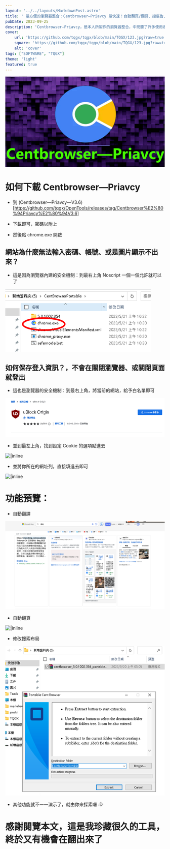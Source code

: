 ```yaml
---
layout: '../../layouts/MarkdownPost.astro'
title: ' 最方便的瀏覽器整合：Centbrowser—Priavcy 最快速！自動翻頁/翻譯、擋廣告、修改搜索布局'
pubDate: 2023-09-25
description: 'Centbrowser—Priavcy，是本人所製作的瀏覽器整合，中間聽了許多使用者的意見做改良.... 你不需要操心想瀏覽器該怎麼改，在這裡，我一切都幫你設置好了，擁有最基本的隱私和安全，擋廣告是一定要的，然後看任何文章都可以實現自動翻頁，去所有其他國家語言的網站都能自動翻譯，還修改了搜索布局。希望你會喜歡這個瀏覽器，我只希望它簡單開箱即用，你不需要多高超的技術，就能享受瀏覽器的樂趣。'
cover:
    url: 'https://github.com/tqgx/tqgx/blob/main/TQGX/123.jpg?raw=true'
    square: 'https://github.com/tqgx/tqgx/blob/main/TQGX/123.jpg?raw=true'
    alt: 'cover'
tags: ["SOFTWARE", "TQGX"] 
theme: 'light'
featured: true
---
```


![|wide](https://github.com/tqgx/tqgx/blob/main/TQGX/123.jpg?raw=true)

# 如何下載 Centbrowser—Priavcy 
- 到 (Centbrowser—Priavcy—V3.6)[https://github.com/tqgx/OpenTools/releases/tag/Centbrowser%E2%80%94Priavcy%E2%80%94V3.6] 
- 下載即可，密碼以附上

- 然後點 chrome.exe 開啟


## 網站為什麼無法輸入密碼、帳號、或是圖片顯示不出來？
- 這是因為瀏覽器內建的安全機制：到最右上角 Noscript 一個一個允許就可以了

![|inline](https://github.com/tqgx/tqgx/blob/main/TQGX/centbrowser3.png?raw=true)

## 如何保存登入資訊？，不會在關閉瀏覽器、或關閉頁面就登出
- 這也是瀏覽器的安全機制：到最右上角，將當前的網站，給予白名單即可

![|inline](https://github.com/tqgx/tqgx/blob/main/TQGX/centbrowser4.png?raw=true)

- 並到最左上角，找到設定 Cookie 的選項點進去

![|inline](https://github.com/tqgx/tqgx/blob/main/TQGX/centbrowser5.png?raw=true)

- 並將你所在的網址列，直接填進去即可

![|inline](https://github.com/tqgx/tqgx/blob/main/TQGX/centbrowser6.png?raw=true)


# 功能預覽：

- 自動翻譯

![|inline](https://github.com/tqgx/tqgx/blob/main/TQGX/centbrowser.gif?raw=true)

- 自動翻頁

![|inline](https://github.com/tqgx/tqgx/blob/main/TQGX/centbrowser1.gif?raw=true)


- 修改搜索布局

![|inline](https://github.com/tqgx/tqgx/blob/main/TQGX/centbrowser2.png?raw=true)

- 其他功能就不一一演示了，就由你來探索囉 :D

# 
# 感謝閱覽本文，這是我珍藏很久的工具，終於又有機會在翻出來了
